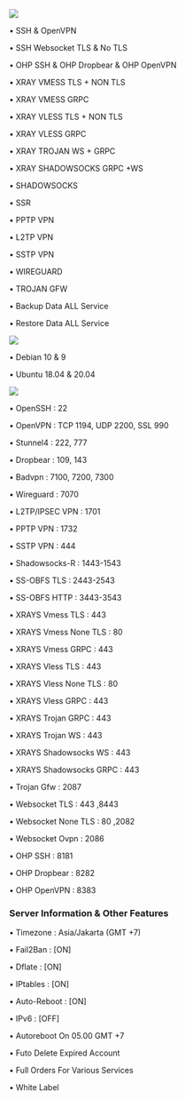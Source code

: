 <img src="https://img.shields.io/badge/FITUR SCRIPT%20-blue">

• SSH & OpenVPN

• SSH Websocket TLS & No TLS

• OHP SSH & OHP Dropbear & OHP OpenVPN

• XRAY VMESS TLS + NON TLS

• XRAY VMESS GRPC

• XRAY VLESS TLS + NON TLS

• XRAY VLESS GRPC

• XRAY TROJAN WS + GRPC

• XRAY SHADOWSOCKS GRPC +WS

• SHADOWSOCKS

• SSR

• PPTP VPN

• L2TP VPN

• SSTP VPN

• WIREGUARD

• TROJAN GFW

• Backup Data ALL Service

• Restore Data ALL Service

<img src="https://img.shields.io/badge/OS Supported%20-blue">

• Debian 10 & 9

• Ubuntu 18.04 & 20.04

<img src="https://img.shields.io/badge/SERVICE PORT%20-blue">

• OpenSSH               :  22

• OpenVPN               : TCP 1194, UDP 2200, SSL 990

• Stunnel4              :  222, 777

• Dropbear              :  109, 143

• Badvpn                : 7100, 7200, 7300

• Wireguard             : 7070

• L2TP/IPSEC VPN        : 1701

• PPTP VPN              : 1732

• SSTP VPN              : 444

• Shadowsocks-R         : 1443-1543

• SS-OBFS TLS           : 2443-2543

• SS-OBFS HTTP          : 3443-3543

• XRAYS Vmess TLS       : 443

• XRAYS Vmess None TLS  : 80

• XRAYS Vmess GRPC      : 443

• XRAYS Vless TLS       : 443

• XRAYS Vless None TLS  : 80

• XRAYS Vless GRPC      : 443

• XRAYS Trojan  GRPC    : 443

• XRAYS Trojan WS       : 443

• XRAYS Shadowsocks WS  : 443

• XRAYS Shadowsocks GRPC : 443

• Trojan Gfw             : 2087

• Websocket TLS          :  443 ,8443

• Websocket None TLS     : 80 ,2082

• Websocket Ovpn         : 2086

• OHP SSH                : 8181

• OHP Dropbear           : 8282

• OHP OpenVPN            : 8383

 ### Server Information & Other Features

• Timezone                : Asia/Jakarta (GMT +7)

• Fail2Ban                : [ON]

• Dflate                  : [ON]

• IPtables                : [ON]

• Auto-Reboot             : [ON]

• IPv6                    : [OFF]

• Autoreboot On 05.00 GMT +7

• Futo Delete Expired Account

• Full Orders For Various Services

• White Label
